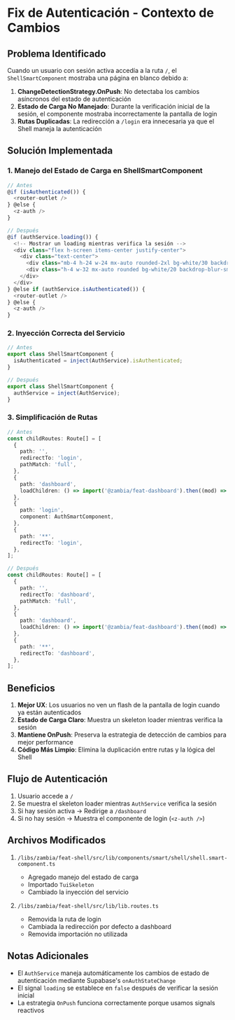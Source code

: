 # Fix de Autenticación - Contexto de Cambios

## Problema Identificado

Cuando un usuario con sesión activa accedía a la ruta `/`, el `ShellSmartComponent` mostraba una página en blanco debido a:

1. **ChangeDetectionStrategy.OnPush**: No detectaba los cambios asíncronos del estado de autenticación
2. **Estado de Carga No Manejado**: Durante la verificación inicial de la sesión, el componente mostraba incorrectamente la pantalla de login
3. **Rutas Duplicadas**: La redirección a `/login` era innecesaria ya que el Shell maneja la autenticación

## Solución Implementada

### 1. Manejo del Estado de Carga en ShellSmartComponent

```typescript
// Antes
@if (isAuthenticated()) {
  <router-outlet />
} @else {
  <z-auth />
}

// Después
@if (authService.loading()) {
  <!-- Mostrar un loading mientras verifica la sesión -->
  <div class="flex h-screen items-center justify-center">
    <div class="text-center">
      <div class="mb-4 h-24 w-24 mx-auto rounded-2xl bg-white/30 backdrop-blur-sm shadow-2xl" [tuiSkeleton]="true"></div>
      <div class="h-4 w-32 mx-auto rounded bg-white/20 backdrop-blur-sm" [tuiSkeleton]="true"></div>
    </div>
  </div>
} @else if (authService.isAuthenticated()) {
  <router-outlet />
} @else {
  <z-auth />
}
```

### 2. Inyección Correcta del Servicio

```typescript
// Antes
export class ShellSmartComponent {
  isAuthenticated = inject(AuthService).isAuthenticated;
}

// Después
export class ShellSmartComponent {
  authService = inject(AuthService);
}
```

### 3. Simplificación de Rutas

```typescript
// Antes
const childRoutes: Route[] = [
  {
    path: '',
    redirectTo: 'login',
    pathMatch: 'full',
  },
  {
    path: 'dashboard',
    loadChildren: () => import('@zambia/feat-dashboard').then((mod) => mod.zambiaFeatDashboardRoutes),
  },
  {
    path: 'login',
    component: AuthSmartComponent,
  },
  {
    path: '**',
    redirectTo: 'login',
  },
];

// Después
const childRoutes: Route[] = [
  {
    path: '',
    redirectTo: 'dashboard',
    pathMatch: 'full',
  },
  {
    path: 'dashboard',
    loadChildren: () => import('@zambia/feat-dashboard').then((mod) => mod.zambiaFeatDashboardRoutes),
  },
  {
    path: '**',
    redirectTo: 'dashboard',
  },
];
```

## Beneficios

1. **Mejor UX**: Los usuarios no ven un flash de la pantalla de login cuando ya están autenticados
2. **Estado de Carga Claro**: Muestra un skeleton loader mientras verifica la sesión
3. **Mantiene OnPush**: Preserva la estrategia de detección de cambios para mejor performance
4. **Código Más Limpio**: Elimina la duplicación entre rutas y la lógica del Shell

## Flujo de Autenticación

1. Usuario accede a `/`
2. Se muestra el skeleton loader mientras `AuthService` verifica la sesión
3. Si hay sesión activa → Redirige a `/dashboard`
4. Si no hay sesión → Muestra el componente de login (`<z-auth />`)

## Archivos Modificados

1. `/libs/zambia/feat-shell/src/lib/components/smart/shell/shell.smart-component.ts`

   - Agregado manejo del estado de carga
   - Importado `TuiSkeleton`
   - Cambiado la inyección del servicio

2. `/libs/zambia/feat-shell/src/lib/lib.routes.ts`
   - Removida la ruta de login
   - Cambiada la redirección por defecto a dashboard
   - Removida importación no utilizada

## Notas Adicionales

- El `AuthService` maneja automáticamente los cambios de estado de autenticación mediante Supabase's `onAuthStateChange`
- El signal `loading` se establece en `false` después de verificar la sesión inicial
- La estrategia `OnPush` funciona correctamente porque usamos signals reactivos
